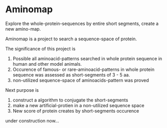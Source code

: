 # Aminomap
Explore the whole-protein-sequences by entire short segments, create a new amino-map.


Aminomap is a project to search a sequence-space of protein.


The significance of this project is 
1. Possible all aminoacid-patterns searched in whole protein sequence in human and other model animals.
2. Occurence of famous- or rare-aminoacid-patterns in whole protein sequence was assessed as short-segments of 3 - 5 aa.
3. non-utilized sequence-space of aminoacids-pattern was proved


Next purpose is 
1. construct a algorithm to conjugate the short-segments
2. make a new artificial-protien in a non-utilized sequence space
3. New score of protein creates by short-segments occurence

under construction now...
